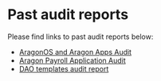 # Past audit reports

Please find links to past audit reports below:
- [AragonOS and Aragon Apps Audit](https://github.com/ConsenSys/aragon_audit_report_2018-06-04_extended)
- [Aragon Payroll Application Audit](https://github.com/ConsenSys/aragon-payroll-audit-report-2019-06)
- [DAO templates audit report](https://github.com/ConsenSys/aragon-daotemplates-audit-report-2019-08/)
